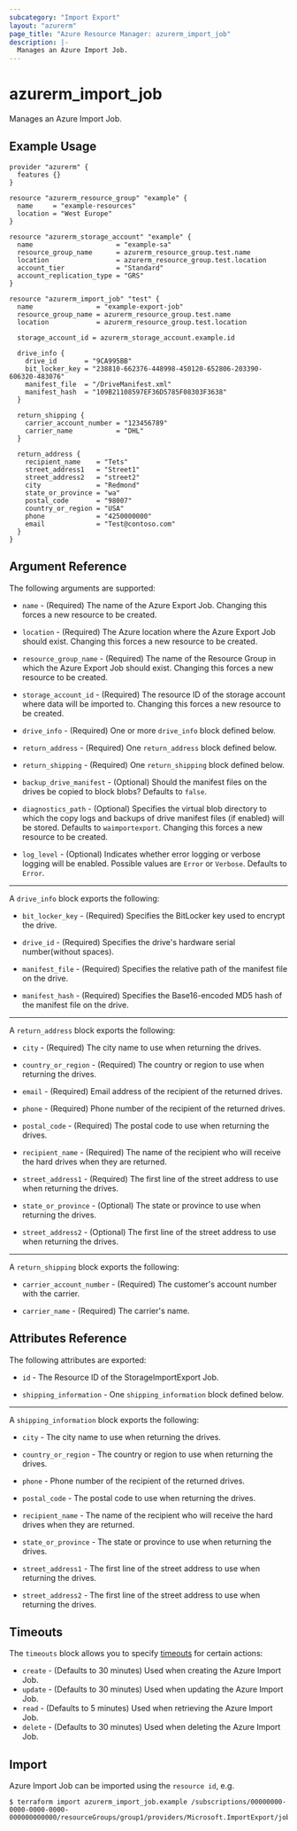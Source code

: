 ```yaml
---
subcategory: "Import Export"
layout: "azurerm"
page_title: "Azure Resource Manager: azurerm_import_job"
description: |-
  Manages an Azure Import Job.
---
```


# azurerm_import_job

Manages an Azure Import Job.

## Example Usage

```hcl
provider "azurerm" {
  features {}
}

resource "azurerm_resource_group" "example" {
  name     = "example-resources"
  location = "West Europe"
}

resource "azurerm_storage_account" "example" {
  name                     = "example-sa"
  resource_group_name      = azurerm_resource_group.test.name
  location                 = azurerm_resource_group.test.location
  account_tier             = "Standard"
  account_replication_type = "GRS"
}

resource "azurerm_import_job" "test" {
  name                = "example-export-job"
  resource_group_name = azurerm_resource_group.test.name
  location            = azurerm_resource_group.test.location

  storage_account_id = azurerm_storage_account.example.id

  drive_info {
    drive_id       = "9CA995BB"
    bit_locker_key = "238810-662376-448998-450120-652806-203390-606320-483076"
    manifest_file  = "/DriveManifest.xml"
    manifest_hash  = "109B21108597EF36D5785F08303F3638"
  }

  return_shipping {
    carrier_account_number = "123456789"
    carrier_name           = "DHL"
  }

  return_address {
    recipient_name    = "Tets"
    street_address1   = "Street1"
    street_address2   = "street2"
    city              = "Redmond"
    state_or_province = "wa"
    postal_code       = "98007"
    country_or_region = "USA"
    phone             = "4250000000"
    email             = "Test@contoso.com"
  }
}
```

## Argument Reference

The following arguments are supported:

* `name` - (Required) The name of the Azure Export Job. Changing this forces a new resource to be created.

* `location` - (Required) The Azure location where the Azure Export Job should exist. Changing this forces a new resource to be created.

* `resource_group_name` - (Required) The name of the Resource Group in which the Azure Export Job should exist. Changing this forces a new resource to be created.

* `storage_account_id` - (Required) The resource ID of the storage account where data will be imported to. Changing this forces a new resource to be created.

* `drive_info` - (Required) One or more `drive_info` block defined below.

* `return_address` - (Required) One `return_address` block defined below.

* `return_shipping` - (Required) One `return_shipping` block defined below.

* `backup_drive_manifest` - (Optional) Should the manifest files on the drives be copied to block blobs? Defaults to `false`.

* `diagnostics_path` - (Optional) Specifies the virtual blob directory to which the copy logs and backups of drive manifest files (if enabled) will be stored. Defaults to `waimportexport`. Changing this forces a new resource to be created.

* `log_level` - (Optional) Indicates whether error logging or verbose logging will be enabled. Possible values are `Error` or `Verbose`. Defaults to `Error`.

---

A `drive_info` block exports the following:

* `bit_locker_key` - (Required) Specifies the BitLocker key used to encrypt the drive.

* `drive_id` - (Required) Specifies the drive's hardware serial number(without spaces).

* `manifest_file` - (Required) Specifies the relative path of the manifest file on the drive.

* `manifest_hash` - (Required) Specifies the Base16-encoded MD5 hash of the manifest file on the drive.

---

A `return_address` block exports the following:

* `city` - (Required) The city name to use when returning the drives.

* `country_or_region` - (Required) The country or region to use when returning the drives.

* `email` - (Required) Email address of the recipient of the returned drives.

* `phone` - (Required) Phone number of the recipient of the returned drives.

* `postal_code` - (Required) The postal code to use when returning the drives.

* `recipient_name` - (Required) The name of the recipient who will receive the hard drives when they are returned.

* `street_address1` - (Required) The first line of the street address to use when returning the drives.

* `state_or_province` - (Optional) The state or province to use when returning the drives.

* `street_address2` - (Optional) The first line of the street address to use when returning the drives.

---

A `return_shipping` block exports the following:

* `carrier_account_number` - (Required) The customer's account number with the carrier.

* `carrier_name` - (Required) The carrier's name.

## Attributes Reference

The following attributes are exported:

* `id` - The Resource ID of the StorageImportExport Job.

* `shipping_information` - One `shipping_information` block defined below.

---

A `shipping_information` block exports the following:

* `city` - The city name to use when returning the drives.

* `country_or_region` - The country or region to use when returning the drives.

* `phone` - Phone number of the recipient of the returned drives.

* `postal_code` - The postal code to use when returning the drives.

* `recipient_name` - The name of the recipient who will receive the hard drives when they are returned.

* `state_or_province` - The state or province to use when returning the drives.

* `street_address1` - The first line of the street address to use when returning the drives.

* `street_address2` - The first line of the street address to use when returning the drives.

## Timeouts

The `timeouts` block allows you to specify [timeouts](https://www.terraform.io/docs/configuration/resources.html#timeouts) for certain actions:

* `create` - (Defaults to 30 minutes) Used when creating the Azure Import Job.
* `update` - (Defaults to 30 minutes) Used when updating the Azure Import Job.
* `read` - (Defaults to 5 minutes) Used when retrieving the Azure Import Job.
* `delete` - (Defaults to 30 minutes) Used when deleting the Azure Import Job.

## Import

Azure Import Job can be imported using the `resource id`, e.g.

```shell
$ terraform import azurerm_import_job.example /subscriptions/00000000-0000-0000-0000-000000000000/resourceGroups/group1/providers/Microsoft.ImportExport/jobs/job1
```
